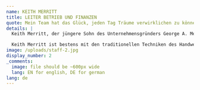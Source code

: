 ```yaml
---
name: KEITH MERRITT
title: LEITER BETRIEB UND FINANZEN
quote: Mein Team hat das Glück, jeden Tag Träume verwirklichen zu können. Die Herausforderungen, denen wir dabei begegnen, motivieren uns Grenzen zu überwinden.
details: |
  Keith Merritt, der jüngere Sohn des Unternehmensgründers George A. Merritt, ist bereits seit langer Zeit im Unternehmen tätig. Wie sein Bruder Michael war auch Keith Merritt in fast jeder Position tätig. Er betreut nun verschiedene Bereiche von Produktion, Fertigung und Logistik bis hin zu Anlagen-, Technik- und Projektmanagement. Neben seiner Position als Executive Vice President und Treasurer leitet er heute auch das Tagesgeschäft.

  Keith Merritt ist bestens mit den traditionellen Techniken des Handwerks vertraut und stärkt dadurch das Fundament des Unternehmens in der Kunst der Holzbearbeitung und Schreinerei. Gemeinsam mit seinem Team sucht er weltweit nach den besten Materialien und technologischen Neuerungen. Mit der fortschrittlichsten Ausrüstung und den kreativsten Mitarbeitern der Branche schafft das Unternehmen exquisite und imposante Schreinerarbeiten im Innenausbau.
image: /uploads/staff-2.jpg
display_number: 2
_comments:
  image: file should be ~600px wide
  lang: EN for english, DE for german
lang: de
---
```



